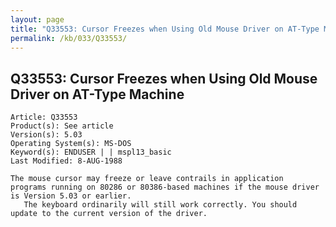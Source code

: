 ```yaml
---
layout: page
title: "Q33553: Cursor Freezes when Using Old Mouse Driver on AT-Type Machine"
permalink: /kb/033/Q33553/
---
```


## Q33553: Cursor Freezes when Using Old Mouse Driver on AT-Type Machine

	Article: Q33553
	Product(s): See article
	Version(s): 5.03
	Operating System(s): MS-DOS
	Keyword(s): ENDUSER | | mspl13_basic
	Last Modified: 8-AUG-1988
	
	The mouse cursor may freeze or leave contrails in application
	programs running on 80286 or 80386-based machines if the mouse driver
	is Version 5.03 or earlier.
	   The keyboard ordinarily will still work correctly. You should
	update to the current version of the driver.
